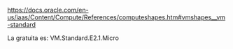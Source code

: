 https://docs.oracle.com/en-us/iaas/Content/Compute/References/computeshapes.htm#vmshapes__vm-standard

La gratuita es:
VM.Standard.E2.1.Micro
